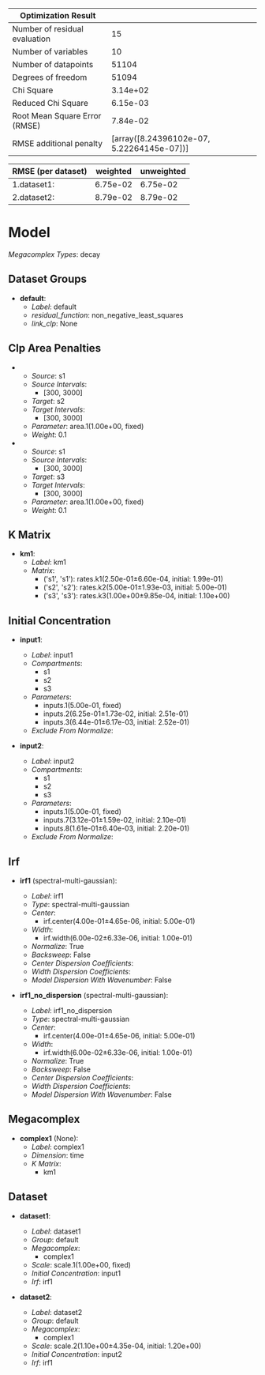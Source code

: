 | Optimization Result           |                                           |
|-------------------------------|-------------------------------------------|
| Number of residual evaluation | 15                                        |
| Number of variables           | 10                                        |
| Number of datapoints          | 51104                                     |
| Degrees of freedom            | 51094                                     |
| Chi Square                    | 3.14e+02                                  |
| Reduced Chi Square            | 6.15e-03                                  |
| Root Mean Square Error (RMSE) | 7.84e-02                                  |
| RMSE additional penalty       | [array([8.24396102e-07, 5.22264145e-07])] |

| RMSE (per dataset)   |   weighted |   unweighted |
|----------------------|------------|--------------|
| 1.dataset1:          |   6.75e-02 |     6.75e-02 |
| 2.dataset2:          |   8.79e-02 |     8.79e-02 |

# Model

_Megacomplex Types_: decay

## Dataset Groups

* **default**:
  * *Label*: default
  * *residual_function*: non_negative_least_squares
  * *link_clp*: None

## Clp Area Penalties

* 
    * *Source*: s1
    * *Source Intervals*: 
      * [300, 3000]
    * *Target*: s2
    * *Target Intervals*: 
      * [300, 3000]
    * *Parameter*: area.1(1.00e+00, fixed)
    * *Weight*: 0.1
  
* 
    * *Source*: s1
    * *Source Intervals*: 
      * [300, 3000]
    * *Target*: s3
    * *Target Intervals*: 
      * [300, 3000]
    * *Parameter*: area.1(1.00e+00, fixed)
    * *Weight*: 0.1
  

## K Matrix

* **km1**:
    * *Label*: km1
    * *Matrix*: 
      * ('s1', 's1'): rates.k1(2.50e-01±6.60e-04, initial: 1.99e-01)
      * ('s2', 's2'): rates.k2(5.00e-01±1.93e-03, initial: 5.00e-01)
      * ('s3', 's3'): rates.k3(1.00e+00±9.85e-04, initial: 1.10e+00)
  

## Initial Concentration

* **input1**:
    * *Label*: input1
    * *Compartments*: 
      * s1
      * s2
      * s3
    * *Parameters*: 
      * inputs.1(5.00e-01, fixed)
      * inputs.2(6.25e-01±1.73e-02, initial: 2.51e-01)
      * inputs.3(6.44e-01±6.17e-03, initial: 2.52e-01)
    * *Exclude From Normalize*: 
  
* **input2**:
    * *Label*: input2
    * *Compartments*: 
      * s1
      * s2
      * s3
    * *Parameters*: 
      * inputs.1(5.00e-01, fixed)
      * inputs.7(3.12e-01±1.59e-02, initial: 2.10e-01)
      * inputs.8(1.61e-01±6.40e-03, initial: 2.20e-01)
    * *Exclude From Normalize*: 
  

## Irf

* **irf1** (spectral-multi-gaussian):
    * *Label*: irf1
    * *Type*: spectral-multi-gaussian
    * *Center*: 
      * irf.center(4.00e-01±4.65e-06, initial: 5.00e-01)
    * *Width*: 
      * irf.width(6.00e-02±6.33e-06, initial: 1.00e-01)
    * *Normalize*: True
    * *Backsweep*: False
    * *Center Dispersion Coefficients*: 
    * *Width Dispersion Coefficients*: 
    * *Model Dispersion With Wavenumber*: False
  
* **irf1_no_dispersion** (spectral-multi-gaussian):
    * *Label*: irf1_no_dispersion
    * *Type*: spectral-multi-gaussian
    * *Center*: 
      * irf.center(4.00e-01±4.65e-06, initial: 5.00e-01)
    * *Width*: 
      * irf.width(6.00e-02±6.33e-06, initial: 1.00e-01)
    * *Normalize*: True
    * *Backsweep*: False
    * *Center Dispersion Coefficients*: 
    * *Width Dispersion Coefficients*: 
    * *Model Dispersion With Wavenumber*: False
  

## Megacomplex

* **complex1** (None):
    * *Label*: complex1
    * *Dimension*: time
    * *K Matrix*: 
      * km1
  

## Dataset

* **dataset1**:
    * *Label*: dataset1
    * *Group*: default
    * *Megacomplex*: 
      * complex1
    * *Scale*: scale.1(1.00e+00, fixed)
    * *Initial Concentration*: input1
    * *Irf*: irf1
  
* **dataset2**:
    * *Label*: dataset2
    * *Group*: default
    * *Megacomplex*: 
      * complex1
    * *Scale*: scale.2(1.10e+00±4.35e-04, initial: 1.20e+00)
    * *Initial Concentration*: input2
    * *Irf*: irf1
  

